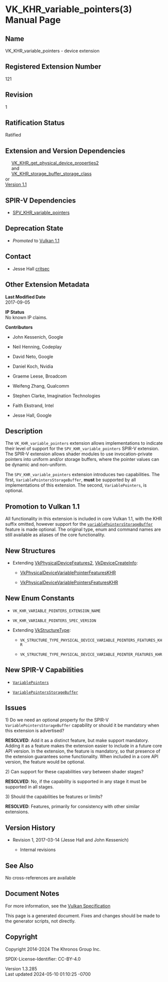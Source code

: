 # VK_KHR_variable_pointers(3) Manual Page

## Name

VK_KHR_variable_pointers - device extension



## <a href="#_registered_extension_number" class="anchor"></a>Registered Extension Number

121

## <a href="#_revision" class="anchor"></a>Revision

1

## <a href="#_ratification_status" class="anchor"></a>Ratification Status

Ratified

## <a href="#_extension_and_version_dependencies" class="anchor"></a>Extension and Version Dependencies

    
[VK_KHR_get_physical_device_properties2](https://registry.khronos.org/vulkan/specs/1.3-extensions/man/html/VK_KHR_get_physical_device_properties2.html)  
     and  
    
[VK_KHR_storage_buffer_storage_class](https://registry.khronos.org/vulkan/specs/1.3-extensions/man/html/VK_KHR_storage_buffer_storage_class.html)  
or  
[Version 1.1](#versions-1.1)  

## <a href="#_spir_v_dependencies" class="anchor"></a>SPIR-V Dependencies

- [SPV_KHR_variable_pointers](https://htmlpreview.github.io/?https://github.com/KhronosGroup/SPIRV-Registry/blob/main/extensions/KHR/SPV_KHR_variable_pointers.html)

## <a href="#_deprecation_state" class="anchor"></a>Deprecation State

- *Promoted* to <a
  href="https://registry.khronos.org/vulkan/specs/1.3-extensions/html/vkspec.html#versions-1.1-promotions"
  target="_blank" rel="noopener">Vulkan 1.1</a>

## <a href="#_contact" class="anchor"></a>Contact

- Jesse Hall <a
  href="https://github.com/KhronosGroup/Vulkan-Docs/issues/new?body=%5BVK_KHR_variable_pointers%5D%20@critsec%0A*Here%20describe%20the%20issue%20or%20question%20you%20have%20about%20the%20VK_KHR_variable_pointers%20extension*"
  target="_blank" rel="nofollow noopener"><em></em>critsec</a>

## <a href="#_other_extension_metadata" class="anchor"></a>Other Extension Metadata

**Last Modified Date**  
2017-09-05

**IP Status**  
No known IP claims.

**Contributors**  
- John Kessenich, Google

- Neil Henning, Codeplay

- David Neto, Google

- Daniel Koch, Nvidia

- Graeme Leese, Broadcom

- Weifeng Zhang, Qualcomm

- Stephen Clarke, Imagination Technologies

- Faith Ekstrand, Intel

- Jesse Hall, Google

## <a href="#_description" class="anchor"></a>Description

The `VK_KHR_variable_pointers` extension allows implementations to
indicate their level of support for the `SPV_KHR_variable_pointers`
SPIR-V extension. The SPIR-V extension allows shader modules to use
invocation-private pointers into uniform and/or storage buffers, where
the pointer values can be dynamic and non-uniform.

The `SPV_KHR_variable_pointers` extension introduces two capabilities.
The first, `VariablePointersStorageBuffer`, **must** be supported by all
implementations of this extension. The second, `VariablePointers`, is
optional.

## <a href="#_promotion_to_vulkan_1_1" class="anchor"></a>Promotion to Vulkan 1.1

All functionality in this extension is included in core Vulkan 1.1, with
the KHR suffix omitted, however support for the <a
href="https://registry.khronos.org/vulkan/specs/1.3-extensions/html/vkspec.html#features-variablePointersStorageBuffer"
target="_blank"
rel="noopener"><code>variablePointersStorageBuffer</code></a> feature is
made optional. The original type, enum and command names are still
available as aliases of the core functionality.

## <a href="#_new_structures" class="anchor"></a>New Structures

- Extending [VkPhysicalDeviceFeatures2](https://registry.khronos.org/vulkan/specs/1.3-extensions/man/html/VkPhysicalDeviceFeatures2.html),
  [VkDeviceCreateInfo](https://registry.khronos.org/vulkan/specs/1.3-extensions/man/html/VkDeviceCreateInfo.html):

  - [VkPhysicalDeviceVariablePointerFeaturesKHR](https://registry.khronos.org/vulkan/specs/1.3-extensions/man/html/VkPhysicalDeviceVariablePointerFeaturesKHR.html)

  - [VkPhysicalDeviceVariablePointersFeaturesKHR](https://registry.khronos.org/vulkan/specs/1.3-extensions/man/html/VkPhysicalDeviceVariablePointersFeaturesKHR.html)

## <a href="#_new_enum_constants" class="anchor"></a>New Enum Constants

- `VK_KHR_VARIABLE_POINTERS_EXTENSION_NAME`

- `VK_KHR_VARIABLE_POINTERS_SPEC_VERSION`

- Extending [VkStructureType](https://registry.khronos.org/vulkan/specs/1.3-extensions/man/html/VkStructureType.html):

  - `VK_STRUCTURE_TYPE_PHYSICAL_DEVICE_VARIABLE_POINTERS_FEATURES_KHR`

  - `VK_STRUCTURE_TYPE_PHYSICAL_DEVICE_VARIABLE_POINTER_FEATURES_KHR`

## <a href="#_new_spir_v_capabilities" class="anchor"></a>New SPIR-V Capabilities

- <a
  href="https://registry.khronos.org/vulkan/specs/1.3-extensions/html/vkspec.html#spirvenv-capabilities-table-VariablePointers"
  target="_blank" rel="noopener"><code>VariablePointers</code></a>

- <a
  href="https://registry.khronos.org/vulkan/specs/1.3-extensions/html/vkspec.html#spirvenv-capabilities-table-VariablePointersStorageBuffer"
  target="_blank"
  rel="noopener"><code>VariablePointersStorageBuffer</code></a>

## <a href="#_issues" class="anchor"></a>Issues

1\) Do we need an optional property for the SPIR-V
`VariablePointersStorageBuffer` capability or should it be mandatory
when this extension is advertised?

**RESOLVED**: Add it as a distinct feature, but make support mandatory.
Adding it as a feature makes the extension easier to include in a future
core API version. In the extension, the feature is mandatory, so that
presence of the extension guarantees some functionality. When included
in a core API version, the feature would be optional.

2\) Can support for these capabilities vary between shader stages?

**RESOLVED**: No, if the capability is supported in any stage it must be
supported in all stages.

3\) Should the capabilities be features or limits?

**RESOLVED**: Features, primarily for consistency with other similar
extensions.

## <a href="#_version_history" class="anchor"></a>Version History

- Revision 1, 2017-03-14 (Jesse Hall and John Kessenich)

  - Internal revisions

## <a href="#_see_also" class="anchor"></a>See Also

No cross-references are available

## <a href="#_document_notes" class="anchor"></a>Document Notes

For more information, see the <a
href="https://registry.khronos.org/vulkan/specs/1.3-extensions/html/vkspec.html#VK_KHR_variable_pointers"
target="_blank" rel="noopener">Vulkan Specification</a>

This page is a generated document. Fixes and changes should be made to
the generator scripts, not directly.

## <a href="#_copyright" class="anchor"></a>Copyright

Copyright 2014-2024 The Khronos Group Inc.

SPDX-License-Identifier: CC-BY-4.0

Version 1.3.285  
Last updated 2024-05-10 01:10:25 -0700

